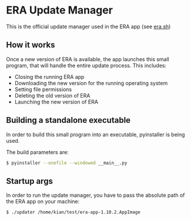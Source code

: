 # ERA Update Manager
This is the official update manager used in the ERA app (see [era.sh](https://era.sh))

## How it works
Once a new version of ERA is available, the app launches this small program, that will
handle the entire update process. This includes:

- Closing the running ERA app
- Downloading the new version for the running operating system
- Setting file permissions
- Deleting the old version of ERA
- Launching the new version of ERA

## Building a standalone executable
In order to build this small program into an executable, pyinstaller is
being used. 

The build parameters are:
```bash
$ pyinstaller --onefile --windowed __main__.py
```

## Startup args
In order to run the update manager, you have to pass the absolute path of the ERA app on your machine:

```bash
$ ./updater /home/kian/test/era-app-1.10.2.AppImage
```